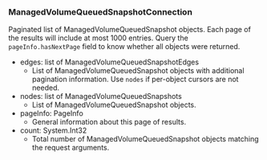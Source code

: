 ### ManagedVolumeQueuedSnapshotConnection
Paginated list of ManagedVolumeQueuedSnapshot objects. Each page of the results will include at most 1000 entries. Query the `pageInfo.hasNextPage` field to know whether all objects were returned.

- edges: list of ManagedVolumeQueuedSnapshotEdges
  - List of ManagedVolumeQueuedSnapshot objects with additional pagination information. Use `nodes` if per-object cursors are not needed.
- nodes: list of ManagedVolumeQueuedSnapshots
  - List of ManagedVolumeQueuedSnapshot objects.
- pageInfo: PageInfo
  - General information about this page of results.
- count: System.Int32
  - Total number of ManagedVolumeQueuedSnapshot objects matching the request arguments.
